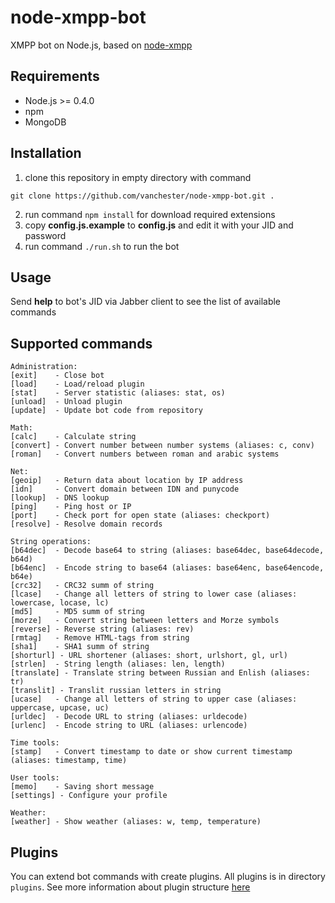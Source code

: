 node-xmpp-bot
=============

XMPP bot on Node.js, based on [node-xmpp](https://github.com/astro/node-xmpp)

Requirements
------------
* Node.js >= 0.4.0
* npm
* MongoDB

Installation
------------
1. clone this repository in empty directory with command
 ```
 git clone https://github.com/vanchester/node-xmpp-bot.git .
 ```
2. run command `npm install` for download required extensions
3. copy **config.js.example** to **config.js** and edit it with your JID and password
4. run command `./run.sh` to run the bot

Usage
-----
Send **help** to bot's JID via Jabber client to see the list of available commands

Supported commands
------------------
 ```
Administration:
 [exit]    - Close bot
 [load]    - Load/reload plugin
 [stat]    - Server statistic (aliases: stat, os)
 [unload]  - Unload plugin
 [update]  - Update bot code from repository

Math:
 [calc]    - Calculate string
 [convert] - Convert number between number systems (aliases: c, conv)
 [roman]   - Convert numbers between roman and arabic systems

Net:
 [geoip]   - Return data about location by IP address
 [idn]     - Convert domain between IDN and punycode
 [lookup]  - DNS lookup
 [ping]    - Ping host or IP
 [port]    - Check port for open state (aliases: checkport)
 [resolve] - Resolve domain records

String operations:
 [b64dec]  - Decode base64 to string (aliases: base64dec, base64decode, b64d)
 [b64enc]  - Encode string to base64 (aliases: base64enc, base64encode, b64e)
 [crc32]   - CRC32 summ of string
 [lcase]   - Change all letters of string to lower case (aliases: lowercase, locase, lc)
 [md5]     - MD5 summ of string
 [morze]   - Convert string between letters and Morze symbols
 [reverse] - Reverse string (aliases: rev)
 [rmtag]   - Remove HTML-tags from string
 [sha1]    - SHA1 summ of string
 [shorturl] - URL shortener (aliases: short, urlshort, gl, url)
 [strlen]  - String length (aliases: len, length)
 [translate] - Translate string between Russian and Enlish (aliases: tr)
 [translit] - Translit russian letters in string
 [ucase]   - Change all letters of string to upper case (aliases: uppercase, upcase, uc)
 [urldec]  - Decode URL to string (aliases: urldecode)
 [urlenc]  - Encode string to URL (aliases: urlencode)

Time tools:
 [stamp]   - Convert timestamp to date or show current timestamp (aliases: timestamp, time)

User tools:
 [memo]    - Saving short message
 [settings] - Configure your profile

Weather:
 [weather] - Show weather (aliases: w, temp, temperature)
 ```

Plugins
-------
You can extend bot commands with create plugins. All plugins is in directory `plugins`. 
See more information about plugin structure [here](./plugins/README.md)
